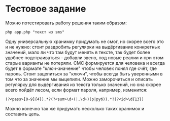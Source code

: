 # Тестовое задание

Можно потестировать работу решения таким образом:

```
php app.php "текст из sms"
```

Одну универсальную хранимку придумать не смог, но скорее всего это и не нужно: стоит раздробить регулярки на выдёргивание конкретных значений, мало ли что там будут менять в тексте, так будет более удобнее подстраиваться - добавли звено, под новые реалии и при этом старые варианты не потеряли. СМС формируется для человека и всегда будет в формате "ключ-значение" чтобы человек понял где счёт, где пароль. Стоит зацепиться за "ключи", чтобы всегда быть уверенными в том что за значение мы выцепили.
Можно заморочиться и описать регулярку для выдёргивания из текста только значений, но она скорее всего пойдёт лесом, если формат пароля, например, изменится: 

```
(?<pass>[0-9]{4}).*?(?<sum>\d+(|,\d+)(р|руб)).*?(?<id>\d{13})
```

Можно конечно так же придумать несколько таких хранимок и составить цепь.